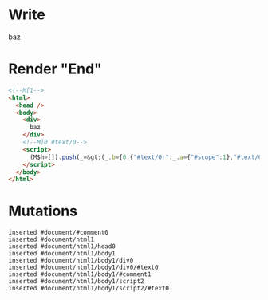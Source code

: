 # Write
  <!M[1><div>baz</div><!M]0 #text/0><script>(M$h=[]).push(_=>(_.b={0:{"#text/0!":_.a={"#scope":1},"#text/0(":_._["packages/translator-tags/src/__tests__/fixtures/import-tag-ternary/components/baz.marko"],"#scope":0},1:_.a}),[])</script>


# Render "End"
```html
<!--M[1-->
<html>
  <head />
  <body>
    <div>
      baz
    </div>
    <!--M]0 #text/0-->
    <script>
      (M$h=[]).push(_=&gt;(_.b={0:{"#text/0!":_.a={"#scope":1},"#text/0(":_._["packages/translator-tags/src/__tests__/fixtures/import-tag-ternary/components/baz.marko"],"#scope":0},1:_.a}),[])
    </script>
  </body>
</html>
```

# Mutations
```
inserted #document/#comment0
inserted #document/html1
inserted #document/html1/head0
inserted #document/html1/body1
inserted #document/html1/body1/div0
inserted #document/html1/body1/div0/#text0
inserted #document/html1/body1/#comment1
inserted #document/html1/body1/script2
inserted #document/html1/body1/script2/#text0
```
